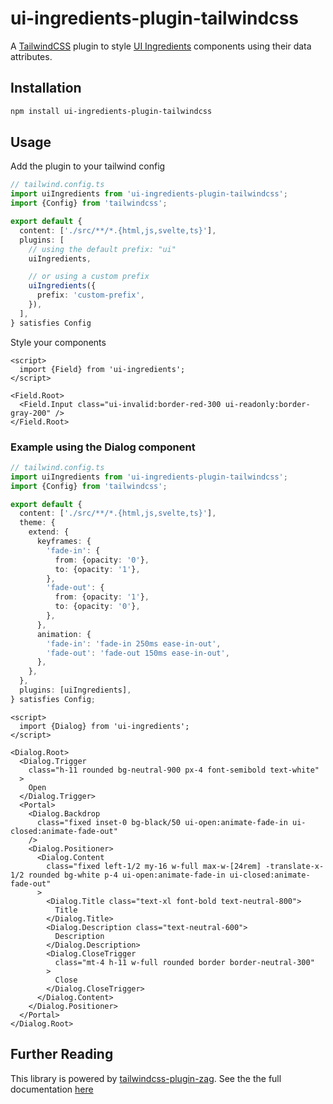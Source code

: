 # ui-ingredients-plugin-tailwindcss

A [TailwindCSS](https://tailwindcss.com/) plugin to style [UI Ingredients](https://ui-ingredients.vercel.app/) components using their data attributes.

## Installation

```bash
npm install ui-ingredients-plugin-tailwindcss
```

## Usage

Add the plugin to your tailwind config

```ts
// tailwind.config.ts
import uiIngredients from 'ui-ingredients-plugin-tailwindcss';
import {Config} from 'tailwindcss';

export default {
  content: ['./src/**/*.{html,js,svelte,ts}'],
  plugins: [
    // using the default prefix: "ui"
    uiIngredients,

    // or using a custom prefix
    uiIngredients({
      prefix: 'custom-prefix',
    }),
  ],
} satisfies Config
```

Style your components

```svelte
<script>
  import {Field} from 'ui-ingredients';
</script>

<Field.Root>
  <Field.Input class="ui-invalid:border-red-300 ui-readonly:border-gray-200" />
</Field.Root>
```

### Example using the Dialog component

```ts
// tailwind.config.ts
import uiIngredients from 'ui-ingredients-plugin-tailwindcss';
import {Config} from 'tailwindcss';

export default {
  content: ['./src/**/*.{html,js,svelte,ts}'],
  theme: {
    extend: {
      keyframes: {
        'fade-in': {
          from: {opacity: '0'},
          to: {opacity: '1'},
        },
        'fade-out': {
          from: {opacity: '1'},
          to: {opacity: '0'},
        },
      },
      animation: {
        'fade-in': 'fade-in 250ms ease-in-out',
        'fade-out': 'fade-out 150ms ease-in-out',
      },
    },
  },
  plugins: [uiIngredients],
} satisfies Config;
```

```svelte
<script>
  import {Dialog} from 'ui-ingredients';
</script>

<Dialog.Root>
  <Dialog.Trigger
    class="h-11 rounded bg-neutral-900 px-4 font-semibold text-white"
  >
    Open
  </Dialog.Trigger>
  <Portal>
    <Dialog.Backdrop
      class="fixed inset-0 bg-black/50 ui-open:animate-fade-in ui-closed:animate-fade-out"
    />
    <Dialog.Positioner>
      <Dialog.Content
        class="fixed left-1/2 my-16 w-full max-w-[24rem] -translate-x-1/2 rounded bg-white p-4 ui-open:animate-fade-in ui-closed:animate-fade-out"
      >
        <Dialog.Title class="text-xl font-bold text-neutral-800">
          Title
        </Dialog.Title>
        <Dialog.Description class="text-neutral-600">
          Description
        </Dialog.Description>
        <Dialog.CloseTrigger
          class="mt-4 h-11 w-full rounded border border-neutral-300"
        >
          Close
        </Dialog.CloseTrigger>
      </Dialog.Content>
    </Dialog.Positioner>
  </Portal>
</Dialog.Root>
```

## Further Reading

This library is powered by [tailwindcss-plugin-zag](https://github.com/calvo-jp/tailwindcss-plugin-zag). See the the full documentation [here](https://github.com/calvo-jp/tailwindcss-plugin-zag)
